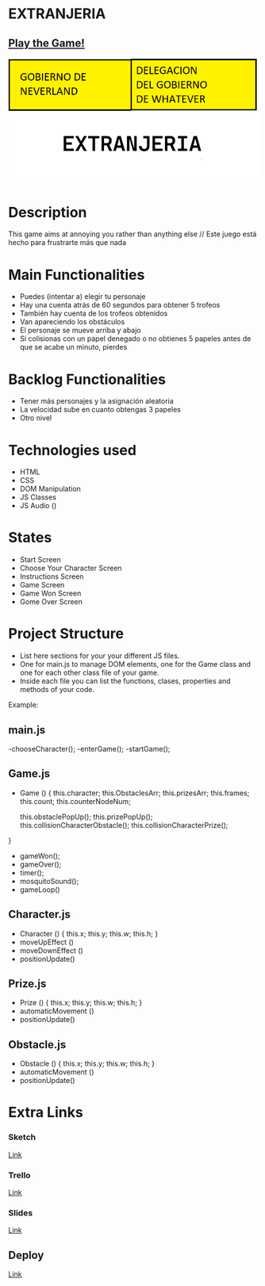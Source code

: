 
# EXTRANJERIA

## [Play the Game!](https://drannakurasova.github.io/extranjeria/)

![Game Logo](./images/logo.png)


# Description

This game aims at annoying you rather than anything else // Este juego está hecho para frustrarte más que nada


# Main Functionalities

- Puedes (intentar a) elegir tu personaje
- Hay una cuenta atrás de 60 segundos para obtener 5 trofeos
- También hay cuenta de los trofeos obtenidos
- Van apareciendo los obstáculos
- El personaje se mueve arriba y abajo
- Si colisionas con un papel denegado o no obtienes 5 papeles antes de que se acabe un minuto, pierdes

# Backlog Functionalities

- Tener más personajes y la asignación aleatoria
- La velocidad sube en cuanto obtengas 3 papeles
- Otro nivel

# Technologies used

- HTML
- CSS
- DOM Manipulation
- JS Classes
- JS Audio ()

# States

- Start Screen
- Choose Your Character Screen
- Instructions Screen
- Game Screen
- Game Won Screen
- Gome Over Screen

# Project Structure

- List here sections for your your different JS files.
- One for main.js to manage DOM elements, one for the Game class and one for each other class file of your game.
- Inside each file you can list the functions, clases, properties and methods of your code.

Example:

## main.js

-chooseCharacter();
-enterGame();
-startGame();


## Game.js

- Game () {
    this.character;
    this.ObstaclesArr;
    this.prizesArr;
    this.frames;
    this.count;
    this.counterNodeNum;

    this.obstaclePopUp();
    this.prizePopUp();
    this.collisionCharacterObstacle();
    this.collisionCharacterPrize();


}
- gameWon();
- gameOver();
- timer();
- mosquitoSound();
- gameLoop()

## Character.js 

- Character () {
    this.x;
    this.y;
    this.w;
    this.h;
}
- moveUpEffect () 
- moveDownEffect ()
- positionUpdate() 

## Prize.js 

- Prize () {
    this.x;
    this.y;
    this.w;
    this.h;
}
- automaticMovement ()
- positionUpdate() 

## Obstacle.js 

- Obstacle () {
    this.x;
    this.y;
    this.w;
    this.h;
}
- automaticMovement ()
- positionUpdate() 


# Extra Links 

### Sketch
[Link](https://excalidraw.com/#json=QTzNCQ7a66QPDgYXlG7fQ,3xCe_PzRs85MgfyUsgvAhw)

### Trello
[Link](https://trello.com/b/0srYCozu/ironhack-project-1
)
### Slides
[Link](www.your-slides-url-here.com)

## Deploy
[Link](https://drannakurasova.github.io/extranjeria/)